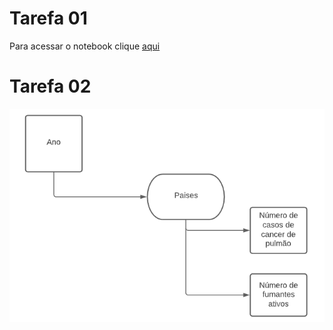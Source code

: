 # Tarefa 01

Para acessar o notebook clique [aqui](notebook/data-api-python.ipynb)

# Tarefa 02

![bd](/laboratorios/lab01/images/bd.PNG)

